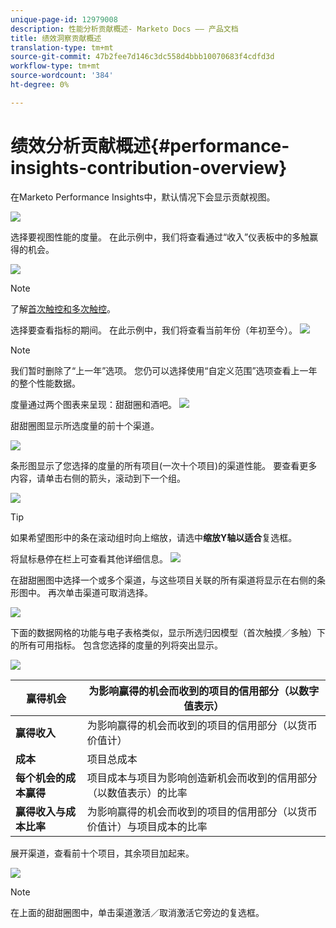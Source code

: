 ```yaml
---
unique-page-id: 12979008
description: 性能分析贡献概述- Marketo Docs —— 产品文档
title: 绩效洞察贡献概述
translation-type: tm+mt
source-git-commit: 47b2fee7d146c3dc558d4bbb10070683f4cdfd3d
workflow-type: tm+mt
source-wordcount: '384'
ht-degree: 0%

---
```



# 绩效分析贡献概述{#performance-insights-contribution-overview}

在Marketo Performance Insights中，默认情况下会显示贡献视图。

![](assets/one-1.png)

选择要视图性能的度量。 在此示例中，我们将查看通过“收入”仪表板中的多触赢得的机会。

![](assets/2.png)

>[!NOTE]
>
>了解[首次触控和多次触控](http://docs.marketo.com/display/DOCS/Understanding+Attribution)。

选择要查看指标的期间。 在此示例中，我们将查看当前年份（年初至今）。   ![](assets/3-1.png)

>[!NOTE]
>
>我们暂时删除了“上一年”选项。 您仍可以选择使用“自定义范围”选项查看上一年的整个性能数据。

度量通过两个图表来呈现：甜甜圈和酒吧。   ![](assets/four.png)

甜甜圈图显示所选度量的前十个渠道。

![](assets/5-1.png)

条形图显示了您选择的度量的所有项目(一次十个项目)的渠道性能。 要查看更多内容，请单击右侧的箭头，滚动到下一个组。

![](assets/six.png)

>[!TIP]
>
>如果希望图形中的条在滚动组时向上缩放，请选中&#x200B;**缩放Y轴以适合**&#x200B;复选框。

将鼠标悬停在栏上可查看其他详细信息。   ![](assets/seven.png)

在甜甜圈图中选择一个或多个渠道，与这些项目关联的所有渠道将显示在右侧的条形图中。 再次单击渠道可取消选择。

![](assets/eight.png)

下面的数据网格的功能与电子表格类似，显示所选归因模型（首次触摸／多触）下的所有可用指标。 包含您选择的度量的列将突出显示。

![](assets/9.png)

| **赢得机会** | 为影响赢得的机会而收到的项目的信用部分（以数字值表示） |
|---|---|
| **赢得收入** | 为影响赢得的机会而收到的项目的信用部分（以货币价值计） |
| **成本** | 项目总成本 |
| **每个机会的成本赢得** | 项目成本与项目为影响创造新机会而收到的信用部分（以数值表示）的比率 |
| **赢得收入与成本比率** | 为影响赢得的机会而收到的项目的信用部分（以货币价值计）与项目成本的比率 |

展开渠道，查看前十个项目，其余项目加起来。

![](assets/10.png)

>[!NOTE]
>
>在上面的甜甜圈图中，单击渠道激活／取消激活它旁边的复选框。

